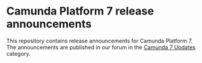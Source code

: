 # Camunda Platform 7 release announcements

This repository contains release announcements for Camunda Platform 7.
The announcements are published in our forum in the [Camunda 7 Updates](https://forum.camunda.io/c/announcements/camunda-7-updates) category.
